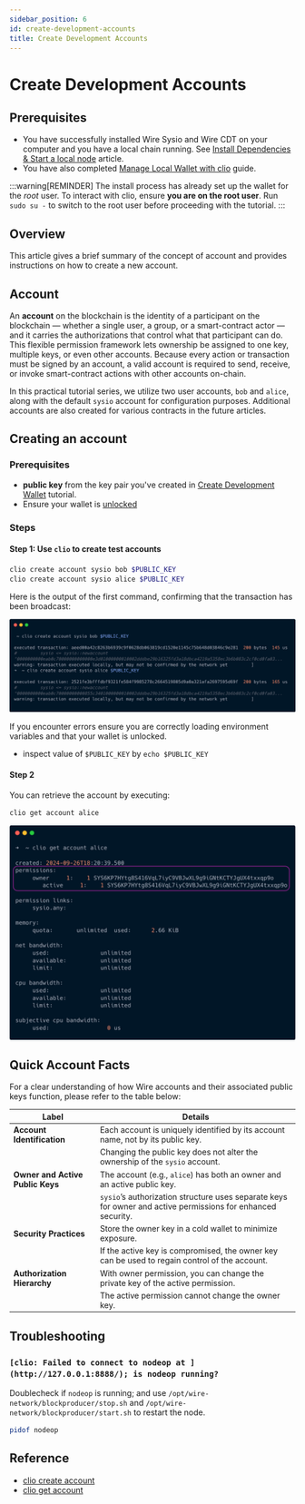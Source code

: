 ```yaml
---
sidebar_position: 6
id: create-development-accounts
title: Create Development Accounts
---
```


# Create Development Accounts

## Prerequisites

- You have successfully installed Wire Sysio and Wire CDT on your computer and you have a local chain running. See [Install Dependencies & Start a local node](./install-dependencies.md) article.
- You have also completed [Manage Local Wallet with clio](./manage-local-wallet-with-clio.md) guide.
  
:::warning[REMINDER]
The install process has already set up the wallet for the *root* user. To interact with clio, ensure **you are on the root user**. Run `sudo su -` to switch to the root user before proceeding with the tutorial.
:::

## Overview

This article gives a brief summary of the concept of account and provides instructions on how to create a new account.

## Account

An **account** on the blockchain is the identity of a participant on the blockchain — whether a single user, a group, or a smart-contract actor — and it carries the authorizations that control what that participant can do. This flexible permission framework lets ownership be assigned to one key, multiple keys, or even other accounts. Because every action or transaction must be signed by an account, a valid account is required to send, receive, or invoke smart-contract actions with other accounts on-chain.

In this practical tutorial series, we utilize two user accounts, `bob` and `alice`, along with the default `sysio` account for configuration purposes. Additional accounts are also created for various contracts in the future articles.

## Creating an account

### Prerequisites

- **public key** from the key pair you've created in [Create Development Wallet](manage-local-wallet-with-clio.md#create-and-import-keys-into-your-wallet) tutorial.
- Ensure your wallet is [unlocked](manage-local-wallet-with-clio#unlock-a-wallet)

### Steps

#### Step 1: Use `clio` to create test accounts

```bash
clio create account sysio bob $PUBLIC_KEY
clio create account sysio alice $PUBLIC_KEY
```

Here is the output of the first command, confirming that the transaction has been broadcast:

![creating-account](/img/clio-create-account.png)

If you encounter errors ensure you are correctly loading environment variables and that your wallet is unlocked.

- inspect value of `$PUBLIC_KEY` by `echo $PUBLIC_KEY`

#### Step 2

You can retrieve the account by executing:

```bash
clio get account alice
```

![get-account](/img/clio-get-account.png)

## Quick Account Facts

For a clear understanding of how Wire accounts and their associated public keys function, please refer to the table below:

| Label                            | Details                                                                                                    |
|----------------------------------|------------------------------------------------------------------------------------------------------------|
| **Account Identification**       | Each account is uniquely identified by its account name, not by its public key.                            |
|                                  | Changing the public key does not alter the ownership of the `sysio` account.                                 |
| **Owner and Active Public Keys** | The account (e.g., `alice`) has both an owner and an active public key.                                    |
|                                  | `sysio`’s authorization structure uses separate keys for owner and active permissions for enhanced security. |
| **Security Practices**           | Store the owner key in a cold wallet to minimize exposure.                                                 |
|                                  | If the active key is compromised, the owner key can be used to regain control of the account.              |
| **Authorization Hierarchy**      | With owner permission, you can change the private key of the active permission.                            |
|                                  | The active permission cannot change the owner key.                                                         |

## Troubleshooting

### `[clio: Failed to connect to nodeop at ](http://127.0.0.1:8888/); is nodeop running?`

Doublecheck if `nodeop` is running; and use `/opt/wire-network/blockproducer/stop.sh` and `/opt/wire-network/blockproducer/start.sh` to restart the node.

```bash
pidof nodeop
```

## Reference

- [clio create account](/docs/api-reference/tooling/clio/command-reference/create/account.md)
- [clio get account](/docs/api-reference/tooling/clio/command-reference/get/account.md)
